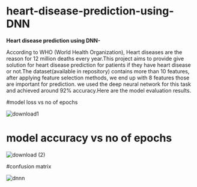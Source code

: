 # heart-disease-prediction-using-DNN

**Heart disease prediction using DNN-**

According to WHO (World Health Organization), Heart diseases are the reason for 12 million deaths every year.This project aims to provide give solution for heart disease prediction for patients if they have heart disease or not.The dataset(available in repository) contains more than 10 features, after applying feature selection methods, we end up with 8 features those are important for prediction. we used the deep neural network for this task and achieved around 92% accuracy.Here are the model evaluation results.


#model loss vs no of epochs

![download1](https://github.com/Ashutoshtripathi1234/heart-disease-prediction-using-DNN/assets/125081897/fdc449fc-6aef-4945-9c5c-2ae788dc7f70)

# model accuracy vs no of epochs

![download (2)](https://github.com/Ashutoshtripathi1234/heart-disease-prediction-using-DNN/assets/125081897/27a6dedc-b2c7-4553-9065-97ceb7fdea02)

#confusion matrix

![dnnn](https://github.com/Ashutoshtripathi1234/heart-disease-prediction-using-DNN/assets/125081897/5152d5f1-b705-4b97-af66-fd0f18ffbdc8)

